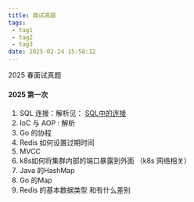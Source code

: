 ```yaml
---
title: 面试真题
tags:
 - tag1
 - tag2
 - tag3
date: 2025-02-24 15:58:12
---
```


2025 春面试真题

<!--more-->

#### 2025 第一次

1. SQL 连接：解析见： [SQL中的连接](./sql-join)
2. IoC 与 AOP : 解析
3. Go 的协程
4. Redis 如何设置过期时间
5. MVCC
6. k8s如何将集群内部的端口暴露到外面 （k8s 网络相关）
7. Java 的HashMap
8. Go 的Map
9. Redis 的基本数据类型 和有什么差别


